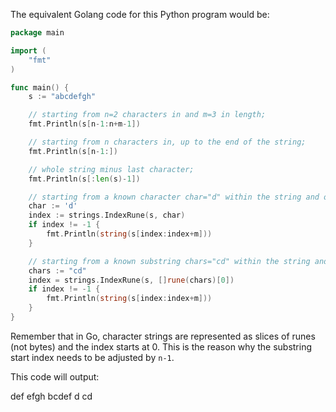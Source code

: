 The equivalent Golang code for this Python program would be:

```go
package main

import (
	"fmt"
)

func main() {
	s := "abcdefgh"

	// starting from n=2 characters in and m=3 in length;
	fmt.Println(s[n-1:n+m-1])

	// starting from n characters in, up to the end of the string;
	fmt.Println(s[n-1:])

	// whole string minus last character;
	fmt.Println(s[:len(s)-1])

	// starting from a known character char="d" within the string and of m length;
	char := 'd'
	index := strings.IndexRune(s, char)
	if index != -1 {
		fmt.Println(string(s[index:index+m]))
	}

	// starting from a known substring chars="cd" within the string and of m length.
	chars := "cd"
	index = strings.IndexRune(s, []rune(chars)[0])
	if index != -1 {
		fmt.Println(string(s[index:index+m]))
	}
}
```

Remember that in Go, character strings are represented as slices of runes (not bytes) and the index starts at 0. This is the reason why the substring start index needs to be adjusted by `n-1`. 

This code will output:


def
efgh
bcdef
d
cd

